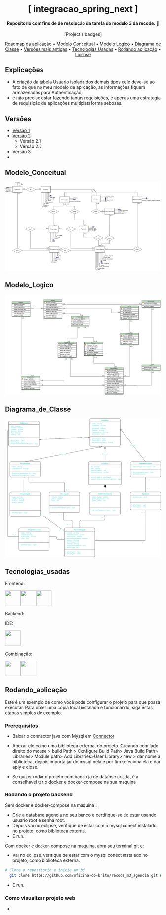 <h1 align="center">
  <br>
  [ integracao_spring_next ]
  <br>
</h1>

<h4 align="center">Repositorio com fins de de resolução da tarefa do modulo 3 da recode. 📑</h4>

<p align="center">
  [Project's badges]
</p>

<p align="center">
 <a href="https://github.com/oficina-do-brito/recode_m3_agencia/blob/main/modelagem/roadmap.png">Roadmap da aplicação</a> •
  <a href="#Modelo_Conceitual">Modelo Conceitual</a> •
  <a href="#Modelo_Logico">Modelo Logico</a> •
  <a href="#Diagrama_de_Classe">Diagrama de Classe</a> •
  <a href="#Versões">Versões mais antigas</a> •
  <a href="#Tecnologias_usadas">Tecnologias Usadas</a> •
   <a href="#Rodando_aplicação">Rodando aplicação</a> •
  <a href="https://github.com/oficina-do-brito/recode_m3_agencia/blob/main/LICENSE">License</a>
</p>

## Explicações

- A criação da tabela Usuario isolada dos demais tipos dele deve-se ao fato de que no meu modelo de aplicação, as informações fiquem armazenadas para Authenticação, 
- e não precise estar fazendo tantas requisições, é apenas uma estrategia de requisição de aplicações multiplataforma sebosas.

## Versões

- [Versão 1](https://github.com/oficina-do-brito/recode_m2_agencia)
- [Versão 2](https://github.com/oficina-do-brito/recode_m3_agencia)
  - Versão 2.1
  - Versão 2.2
- Versão 3
- 
## Modelo_Conceitual

<img src="https://github.com/oficina-do-brito/recode_m3_agencia/blob/main/modelagem/conceitual.jpg" />

## Modelo_Logico

<img src="https://github.com/oficina-do-brito/recode_m3_agencia/blob/main/modelagem/logico.jpg" />

## Diagrama_de_Classe

<img src="https://github.com/oficina-do-brito/recode_m3_agencia/blob/main/modelagem/diagrama_class.png" />


## Tecnologias_usadas

Frontend:

<img src="https://user-images.githubusercontent.com/25181517/192158954-f88b5814-d510-4564-b285-dff7d6400dad.png" width="50" height="50"><img src="https://user-images.githubusercontent.com/25181517/183898674-75a4a1b1-f960-4ea9-abcb-637170a00a75.png" width="50" height="50"><img src="https://user-images.githubusercontent.com/25181517/183898054-b3d693d4-dafb-4808-a509-bab54cf5de34.png" width="50" height="50">

Backend:

IDE: 

<img src="https://user-images.githubusercontent.com/25181517/192108892-6e9b5cdf-4e35-4a70-ad9a-801a93a07c1c.png" width="50" height="50">

Combinação: 

<img src="https://user-images.githubusercontent.com/25181517/117201156-9a724800-adec-11eb-9a9d-3cd0f67da4bc.png" width="50" height="50"><img src="https://user-images.githubusercontent.com/25181517/183896128-ec99105a-ec1a-4d85-b08b-1aa1620b2046.png" width="50" height="50">

## Rodando_aplicação

Este é um exemplo de como você pode configurar o projeto para que possa executar. Para obter uma cópia local instalada e funcionando, siga estas etapas simples de exemplo.

### Prerequisitos

- Baixar o connector java com Mysql em [Connector](https://dev.mysql.com/downloads/connector/j/)
- Anexar ele como uma biblioteca externa, do projeto. Clicando com lado direito do mouse > build Path > Configure Build Path> Java Build Path> Libraries> Module path> Add Libraries>User Library> new > dar nome a biblioteca, depois importa jar do mysql nela e por fim seleciona ela e dar aply e close.

- Se quizer rodar o projeto com banco ja de databse criada, é a conselhavel ter o docker e docker-compose na sua maquina

### Rodando o projeto backend

Sem docker e docker-compose na maquina :

- Crie a database agencia no seu banco e certifique-se de estar usando usuario root e senha root.
- Depois vai no eclipse, verifique de estar com o mysql conect instalado no projeto, como biblioteca externa.
- E run.

Com docker e docker-compose na maquina, abra seu terminal git e:

- Vai no eclipse, verifique de estar com o mysql conect instalado no projeto, como biblioteca externa.
```bash
# Clone o repositorio e inicie um bd
  git clone https://github.com/oficina-do-brito/recode_m3_agencia.git && cd recode_m3_agencia/backend/ && docker-compose up
```
- E run.


### Como visualizar projeto web

- 